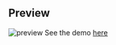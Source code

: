 
## Preview
  
![preview](https://github.com/kesavamas/dark-mode/assets/103091530/3beb3617-0bd9-428e-a68a-f7480c0c49d5)
See the demo [here](https://codepen.io/kesavamas/pen/jOXvLJE)
